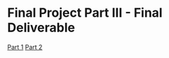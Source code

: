 # Final Project Part III - Final Deliverable
[Part 1](/finalProject1.rmd)
[Part 2](/finalProject2.rmd)

